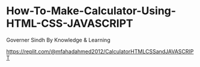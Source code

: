 # How-To-Make-Calculator-Using-HTML-CSS-JAVASCRIPT
Governer Sindh By Knowledge &amp; Learning

https://replit.com/@mfahadahmed2012/CalculatorHTMLCSSandJAVASCRIPT
